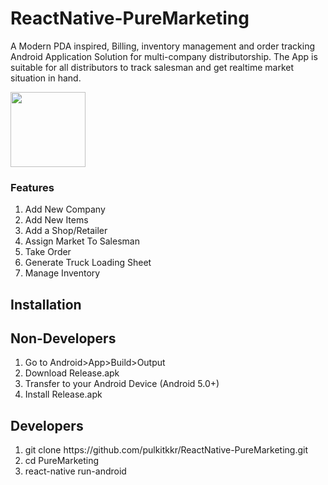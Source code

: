 # ReactNative-PureMarketing
A Modern PDA inspired, Billing, inventory management and order tracking Android Application Solution for multi-company distributorship. The App is suitable for all distributors to track salesman and get realtime market situation in hand.

  <img align='center' src='https://user-images.githubusercontent.com/5182674/33246079-846c117e-d336-11e7-8897-90630fa1bf34.png' width=120 />
  
### Features
<ol>
  <li>Add New Company</li>
  <li>Add New Items</li>
  <li>Add a Shop/Retailer</li>
  <li>Assign Market To Salesman</li>
  <li>Take Order</li>
  <li>Generate Truck Loading Sheet</li>
  <li>Manage Inventory</li>
</ol>

## Installation 

## Non-Developers
<ol>
  <li>Go to Android>App>Build>Output</li>
  <li>Download Release.apk</li>
  <li>Transfer to your Android Device (Android 5.0+)</li>
  <li>Install Release.apk</li>
</ol>

## Developers
<ol>
  <li>git clone https://github.com/pulkitkkr/ReactNative-PureMarketing.git</li>
  <li>cd PureMarketing</li>
  <li>react-native run-android</li>
</ol>

